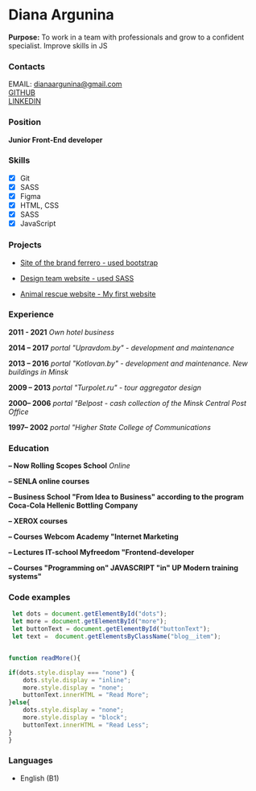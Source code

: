 # Diana Argunina


**Purpose:** To work in a team with professionals and grow to a confident specialist. Improve skills in JS

### Contacts

EMAIL: dianaargunina@gmail.com\
[GITHUB](https://github.com/Diana-Diana-dev/)\
[LINKEDIN](http://linkedin.com/in/dilava/)

### Position

**Junior Front-End developer**

### Skills

- [x] Git
- [x] SASS
- [x] Figma
- [x] HTML, CSS
- [x] SASS
- [x] JavaScript

### Projects

- [Site of the brand ferrero - used bootstrap](https://diana-diana-dev.github.io/ferrero/)

- [Design team website - used SASS](https://diana-diana-dev.github.io/web_development/)

- [Animal rescue website - My first website ](https://diana-diana-dev.github.io/Help_animals/)

### Experience

**2011 - 2021** *Own hotel business*

**2014 – 2017** *portal "Upravdom.by" - development and maintenance*

**2013 – 2016** *portal "Kotlovan.by" - development and maintenance. New buildings in Minsk*

**2009 – 2013** *portal "Turpolet.ru" - tour aggregator design*

**2000– 2006** *portal "Belpost - cash collection of the Minsk Central Post Office*

**1997– 2002** *portal "Higher State College of Communications*

### Education

**– Now Rolling Scopes School** *Online*

**– SENLA online courses**

**– Business School "From Idea to Business" according to the program Coca-Cola Hellenic Bottling Company**

**– XEROX courses**

**– Courses Webcom Academy "Internet Marketing**

**– Lectures IT-school Myfreedom "Frontend-developer**

**– Courses "Programming on" JAVASCRIPT "in" UP Modern training systems"**

### Code examples

```javascript
 let dots = document.getElementById("dots");
 let more = document.getElementById("more");
 let buttonText = document.getElementById("buttonText"); 
 let text =  document.getElementsByClassName("blog__item");    


function readMore(){

if(dots.style.display === "none") {
	dots.style.display = "inline";
	more.style.display = "none";
	buttonText.innerHTML = "Read More";
}else{
	dots.style.display = "none";
	more.style.display = "block";
	buttonText.innerHTML = "Read Less";	 
}
}
```

### Languages

- English (B1)

